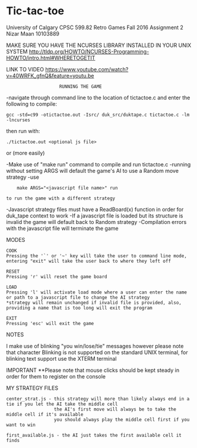 # Tic-tac-toe
University of Calgary
	CPSC 599.82 Retro Games Fall 2016
	Assignment 2
	Nizar Maan 10103889

MAKE SURE YOU HAVE THE NCURSES LIBRARY INSTALLED IN YOUR UNIX SYSTEM
http://tldp.org/HOWTO/NCURSES-Programming-HOWTO/intro.html#WHERETOGETIT

LINK TO VIDEO
https://www.youtube.com/watch?v=40WRFK_gfnQ&feature=youtu.be

						RUNNING THE GAME

-navigate through command line to the location of tictactoe.c and enter the following to compile:
	
	gcc -std=c99 -otictactoe.out -Isrc/ duk_src/duktape.c tictactoe.c -lm -lncurses

then run with:

	./tictactoe.out <optional js file>

or (more easily)

-Make use of "make run" command to compile and run tictactoe.c
	-running without setting ARGS will default the game's AI to use a Random move strategy
	-use 

        make ARGS="<javascript file name>" run

    to run the game with a different strategy

-Javascript strategy files must have a ReadBoard(x) function in order for duk_tape context to work
-If a javascript file is loaded but its structure is invalid the game will default back to Random strategy
-Compilation errors with the javascript file will terminate the game

MODES

	COOK
	Pressing the '`' or '~' key will take the user to command line mode, entering "exit" will take the user back to where they left off

	RESET
	Pressing 'r' will reset the game board

	LOAD
	Pressing 'l' will activate load mode where a user can enter the name or path to a javascript file to change the AI strategy
	*strategy will remain unchanged if invalid file is provided, also, providing a name that is too long will exit the program

	EXIT
	Pressing 'esc' will exit the game

NOTES

I make use of blinking "you win/lose/tie" messages however please note that character Blinking is not supported on the standard UNIX terminal, for blinking text support use the XTERM terminal

IMPORTANT
**Please note that mouse clicks should be kept steady in order for them to register on the console

MY STRATEGY FILES

	center_strat.js - this strategy will more than likely always end in a tie if you let the AI take the middle cell
					  the AI's first move will always be to take the middle cell if it's available
					  you should always play the middle cell first if you want to win

	first_available.js - the AI just takes the first available cell it finds
